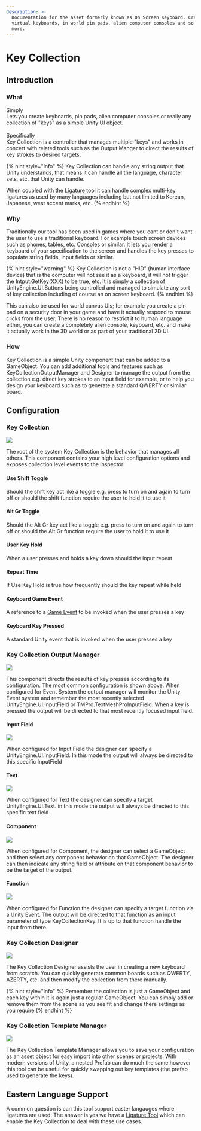 ```yaml
---
description: >-
  Documentation for the asset formerly known as On Screen Keyboard. Create
  virtual keyboards, in world pin pads, alien computer consoles and so much
  more.
---
```


# Key Collection

## Introduction

### What

Simply\
Lets you create keyboards, pin pads, alien computer consoles or really any collection of "keys" as a simple Unity UI object.\
\
Specifically\
Key Collection is a controller that manages multiple "keys"  and works in concert with related tools such as the Output Manger to direct the results of key strokes to desired targets.

{% hint style="info" %}
Key Collection can handle any string output that Unity understands, that means it can handle all the language, character sets, etc. that Unity can handle.

When coupled with the [Ligature tool](ligature-tools.md) it can handle complex multi-key ligatures as used by many languages including but not limited to Korean, Japanese, west accent marks, etc.
{% endhint %}

### Why

Traditionally our tool has been used in games where you cant or don't want the user to use a traditional keyboard. For example touch screen devices such as phones, tables, etc. Consoles or similar. It lets you render a keyboard of your specification to the screen and handles the key presses to populate string fields, input fields or similar.

{% hint style="warning" %}
Key Collection is not a "HID" (human interface device) that is the computer will not see it as a keyboard, it will not trigger the Intput.GetKey(XXX) to be true, etc. It is simply a collection of UnityEngine.UI.Buttons being controlled and managed to simulate any sort of key collection including of course an on screen keyboard.
{% endhint %}

This can also be used for world canvas UIs; for example you create a pin pad on a security door in your game and have it actually respond to mouse clicks from the user. There is no reason to restrict it to human language either, you can create a completely alien console, keyboard, etc. and make it actually work in the 3D world or as part of your traditional 2D UI.

### How

Key Collection is a simple Unity component that can be added to a GameObject. You can add additional tools and features such as KeyCollectionOutputManager and Designer to manage the output from the collection e.g. direct key strokes to an input field for example, or to help you design your keyboard such as to generate a standard QWERTY or similar board.

## Configuration

### Key Collection

![](<../../../../.gitbook/assets/image (102).png>)

The root of the system Key Collection is the behavior that manages all others. This component contains your high level configuration options and exposes collection level events to the inspector

#### Use Shift Toggle

Should the shift key act like a toggle e.g. press to turn on and again to turn off or should the shift function require the user to hold it to use it

#### Alt Gr Toggle

Should the Alt Gr key act like a toggle e.g. press to turn on and again to turn off or should the Alt Gr function require the user to hold it to use it

#### User Key Hold

When a user presses and holds a key down should the input repeat

#### Repeat Time

If Use Key Hold is true how frequently should the key repeat while held

#### Keyboard Game Event

A reference to a [Game Event](../../../system-core/game-events.md) to be invoked when the user presses a key

#### Keyboard Key Pressed

A standard Unity event that is invoked when the user presses a key

### Key Collection Output Manager

![](<../../../../.gitbook/assets/image (103) (1).png>)

This component directs the results of key presses according to its configuration. The most common configuration is shown above. When configured for Event System the output manager will monitor the Unity Event system and remember the most recently selected UnityEngine.UI.InputField or TMPro.TextMeshProInputField. When a key is pressed the output will be directed to that most recently focused input field.

#### Input Field

![](<../../../../.gitbook/assets/image (104).png>)

When configured for Input Field the designer can specify a UnityEngine.UI.InputField. In this mode the output will always be directed to this specific InputField

#### Text

![](<../../../../.gitbook/assets/image (105).png>)

When configured for Text the designer can specify a target UnityEngine.UI.Text. in this mode the output will always be directed to this specific text field

#### Component

![](<../../../../.gitbook/assets/image (106).png>)

When configured for Component, the designer can select a GameObject and then select any component behavior on that GameObject. The designer can then indicate any string field or attribute on that component behavior to be the target of the output.

#### Function

![](<../../../../.gitbook/assets/image (107).png>)

When configured for Function the designer can specify a target function via a Unity Event. The output will be directed to that function as an input parameter of type KeyCollectionKey. It is up to that function handle the input from there.

### Key Collection Designer

![](<../../../../.gitbook/assets/image (108).png>)

The Key Collection Designer assists the user in creating a new keyboard from scratch. You can quickly generate common boards such as QWERTY, AZERTY, etc. and then modify the collection from there manually.

{% hint style="info" %}
Remember the collection is just a GameObject and each key within it is again just a regular GameObject. You can simply add or remove them from the scene as you see fit and change there settings as you require
{% endhint %}

### Key Collection Template Manager

![](<../../../../.gitbook/assets/image (109) (1).png>)

The Key Collection Template Manager allows you to save your configuration as an asset object for easy import into other scenes or projects. With modern versions of Unity, a nested Prefab can do much the same however this tool can be useful for quickly swapping out key templates (the prefab used to generate the keys).

## Eastern Language Support

A common question is can this tool support easter langauges where ligatures are used. The answer is yes we have a [Ligature Tool](ligature-tools.md) which can enable the Key Collection to deal with these use cases.


